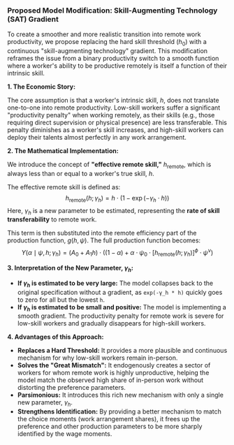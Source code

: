 ### Proposed Model Modification: Skill-Augmenting Technology (SAT) Gradient

To create a smoother and more realistic transition into remote work productivity, we propose replacing the hard skill threshold ($h_0$) with a continuous "skill-augmenting technology" gradient. This modification reframes the issue from a binary productivity switch to a smooth function where a worker's ability to be productive remotely is itself a function of their intrinsic skill.

**1. The Economic Story:**

The core assumption is that a worker's intrinsic skill, $h$, does not translate one-to-one into remote productivity. Low-skill workers suffer a significant "productivity penalty" when working remotely, as their skills (e.g., those requiring direct supervision or physical presence) are less transferable. This penalty diminishes as a worker's skill increases, and high-skill workers can deploy their talents almost perfectly in any work arrangement.

**2. The Mathematical Implementation:**

We introduce the concept of **"effective remote skill,"** $h_{\text{remote}}$, which is always less than or equal to a worker's true skill, $h$.

The effective remote skill is defined as:
$$ h_{\text{remote}}(h; \gamma_h) = h \cdot \left(1 - \exp(-\gamma_h \cdot h)\right) $$
Here, $\gamma_h$ is a new parameter to be estimated, representing the **rate of skill transferability** to remote work.

This term is then substituted into the remote efficiency part of the production function, $g(h, \psi)$. The full production function becomes:
$$ Y(\alpha \mid \psi, h; \gamma_h) = (A_0 + A_1 h) \cdot \left((1 - \alpha) + \alpha \cdot \psi_0 \cdot \left[ h_{\text{remote}}(h; \gamma_h) \right]^\phi \cdot \psi^\nu \right) $$

**3. Interpretation of the New Parameter, $\gamma_h$:**

*   **If $\gamma_h$ is estimated to be very large:** The model collapses back to the original specification without a gradient, as `exp(-γ_h * h)` quickly goes to zero for all but the lowest `h`.
*   **If $\gamma_h$ is estimated to be small and positive:** The model is implementing a smooth gradient. The productivity penalty for remote work is severe for low-skill workers and gradually disappears for high-skill workers.

**4. Advantages of this Approach:**

*   **Replaces a Hard Threshold:** It provides a more plausible and continuous mechanism for why low-skill workers remain in-person.
*   **Solves the "Great Mismatch":** It endogenously creates a sector of workers for whom remote work is highly unproductive, helping the model match the observed high share of in-person work without distorting the preference parameters.
*   **Parsimonious:** It introduces this rich new mechanism with only a single new parameter, $\gamma_h$.
*   **Strengthens Identification:** By providing a better mechanism to match the choice moments (work arrangement shares), it frees up the preference and other production parameters to be more sharply identified by the wage moments.